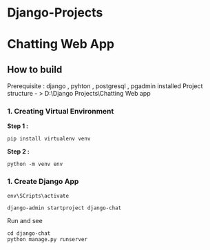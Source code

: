 # Django-Projects
# Chatting Web App
## How to build 
Prerequisite : django , pyhton , postgresql , pgadmin installed
Project structure - > D:\Django Projects\Chatting Web app
### 1. Creating Virtual Environment 
**Step 1 :**
```
pip install virtualenv venv
```
**Step 2 :**
```
python -m venv env
```
### 1. Create Django App
```
env\SCripts\activate
```

```
django-admin startproject django-chat
```
Run and see
```
cd django-chat
python manage.py runserver
```
